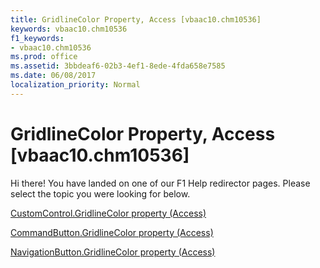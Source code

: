```yaml
---
title: GridlineColor Property, Access [vbaac10.chm10536]
keywords: vbaac10.chm10536
f1_keywords:
- vbaac10.chm10536
ms.prod: office
ms.assetid: 3bbdeaf6-02b3-4ef1-8ede-4fda658e7585
ms.date: 06/08/2017
localization_priority: Normal
---
```



# GridlineColor Property, Access [vbaac10.chm10536]

Hi there! You have landed on one of our F1 Help redirector pages. Please select the topic you were looking for below.

[CustomControl.GridlineColor property (Access)](http://msdn.microsoft.com/library/a07d7fb0-f538-a186-f016-0236a32ab276%28Office.15%29.aspx)

[CommandButton.GridlineColor property (Access)](http://msdn.microsoft.com/library/ef5addc8-5e29-ef8b-f7f6-0b91c68e9bc9%28Office.15%29.aspx)

[NavigationButton.GridlineColor property (Access)](http://msdn.microsoft.com/library/2f332449-f34d-f290-096a-95f6d4109c4c%28Office.15%29.aspx)

